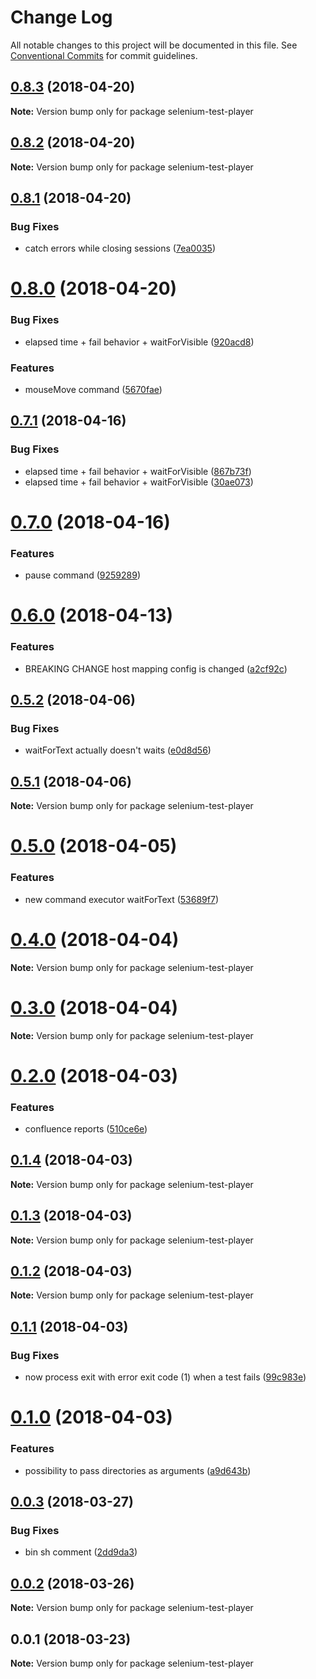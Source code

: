 # Change Log

All notable changes to this project will be documented in this file.
See [Conventional Commits](https://conventionalcommits.org) for commit guidelines.

<a name="0.8.3"></a>
## [0.8.3](https://github.com/wallaroo/selenium-test-player/compare/v0.8.2...v0.8.3) (2018-04-20)




**Note:** Version bump only for package selenium-test-player

<a name="0.8.2"></a>
## [0.8.2](https://github.com/wallaroo/selenium-test-player/compare/v0.8.1...v0.8.2) (2018-04-20)




**Note:** Version bump only for package selenium-test-player

<a name="0.8.1"></a>
## [0.8.1](https://github.com/wallaroo/selenium-test-player/compare/v0.8.0...v0.8.1) (2018-04-20)


### Bug Fixes

* catch errors while closing sessions ([7ea0035](https://github.com/wallaroo/selenium-test-player/commit/7ea0035))




<a name="0.8.0"></a>
# [0.8.0](https://github.com/wallaroo/selenium-test-player/compare/v0.7.1...v0.8.0) (2018-04-20)


### Bug Fixes

* elapsed time + fail behavior + waitForVisible ([920acd8](https://github.com/wallaroo/selenium-test-player/commit/920acd8))


### Features

* mouseMove command ([5670fae](https://github.com/wallaroo/selenium-test-player/commit/5670fae))




<a name="0.7.1"></a>
## [0.7.1](https://github.com/wallaroo/selenium-test-player/compare/v0.7.0...v0.7.1) (2018-04-16)


### Bug Fixes

* elapsed time + fail behavior + waitForVisible ([867b73f](https://github.com/wallaroo/selenium-test-player/commit/867b73f))
* elapsed time + fail behavior + waitForVisible ([30ae073](https://github.com/wallaroo/selenium-test-player/commit/30ae073))




<a name="0.7.0"></a>
# [0.7.0](https://github.com/wallaroo/selenium-test-player/compare/v0.6.0...v0.7.0) (2018-04-16)


### Features

* pause command ([9259289](https://github.com/wallaroo/selenium-test-player/commit/9259289))




<a name="0.6.0"></a>
# [0.6.0](https://github.com/wallaroo/selenium-test-player/compare/v0.5.2...v0.6.0) (2018-04-13)


### Features

* BREAKING CHANGE host mapping config is changed ([a2cf92c](https://github.com/wallaroo/selenium-test-player/commit/a2cf92c))




<a name="0.5.2"></a>
## [0.5.2](https://github.com/wallaroo/selenium-test-player/compare/v0.5.1...v0.5.2) (2018-04-06)


### Bug Fixes

* waitForText actually doesn't waits ([e0d8d56](https://github.com/wallaroo/selenium-test-player/commit/e0d8d56))




<a name="0.5.1"></a>
## [0.5.1](https://github.com/wallaroo/selenium-test-player/compare/v0.5.0...v0.5.1) (2018-04-06)




**Note:** Version bump only for package selenium-test-player

<a name="0.5.0"></a>
# [0.5.0](https://github.com/wallaroo/selenium-test-player/compare/v0.4.0...v0.5.0) (2018-04-05)


### Features

* new command executor waitForText ([53689f7](https://github.com/wallaroo/selenium-test-player/commit/53689f7))




<a name="0.4.0"></a>
# [0.4.0](https://github.com/wallaroo/selenium-test-player/compare/v0.3.0...v0.4.0) (2018-04-04)




**Note:** Version bump only for package selenium-test-player

<a name="0.3.0"></a>
# [0.3.0](https://github.com/wallaroo/selenium-test-player/compare/v0.2.0...v0.3.0) (2018-04-04)




**Note:** Version bump only for package selenium-test-player

<a name="0.2.0"></a>
# [0.2.0](https://github.com/wallaroo/selenium-test-player/compare/v0.1.4...v0.2.0) (2018-04-03)


### Features

* confluence reports ([510ce6e](https://github.com/wallaroo/selenium-test-player/commit/510ce6e))




<a name="0.1.4"></a>
## [0.1.4](https://github.com/wallaroo/selenium-test-player/compare/v0.1.3...v0.1.4) (2018-04-03)




**Note:** Version bump only for package selenium-test-player

<a name="0.1.3"></a>
## [0.1.3](https://github.com/wallaroo/selenium-test-player/compare/v0.1.2...v0.1.3) (2018-04-03)




**Note:** Version bump only for package selenium-test-player

<a name="0.1.2"></a>
## [0.1.2](https://github.com/wallaroo/selenium-test-player/compare/v0.1.1...v0.1.2) (2018-04-03)




**Note:** Version bump only for package selenium-test-player

<a name="0.1.1"></a>
## [0.1.1](https://github.com/wallaroo/selenium-test-player/compare/v0.1.0...v0.1.1) (2018-04-03)


### Bug Fixes

* now process exit with error exit code (1) when a test fails ([99c983e](https://github.com/wallaroo/selenium-test-player/commit/99c983e))




<a name="0.1.0"></a>
# [0.1.0](https://github.com/wallaroo/selenium-test-player/compare/v0.0.3...v0.1.0) (2018-04-03)


### Features

* possibility to pass directories as arguments ([a9d643b](https://github.com/wallaroo/selenium-test-player/commit/a9d643b))




<a name="0.0.3"></a>
## [0.0.3](https://github.com/wallaroo/selenium-test-player/compare/v0.0.2...v0.0.3) (2018-03-27)


### Bug Fixes

* bin sh comment ([2dd9da3](https://github.com/wallaroo/selenium-test-player/commit/2dd9da3))




<a name="0.0.2"></a>
## [0.0.2](https://github.com/wallaroo/selenium-test-player/compare/v0.0.1...v0.0.2) (2018-03-26)




**Note:** Version bump only for package selenium-test-player

<a name="0.0.1"></a>
## 0.0.1 (2018-03-23)




**Note:** Version bump only for package selenium-test-player
